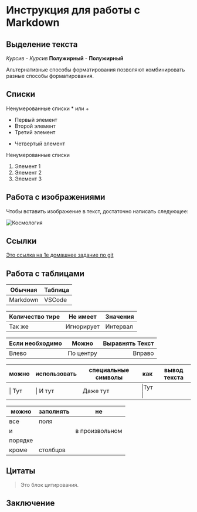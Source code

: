 # Инструкция для работы с Markdown

## Выделение текста

*Курсив* - _Курсив_
**Полужирный** - __Полужирный__

Альтернативные способы форматирования позволяют комбинировать разные способы форматирования.

## Списки

Ненумерованные списки * или +

* Первый элемент
* Второй элемент
* Третий элемент
+ Четвертый элемент

Ненумерованные списки

1. Элемент 1
2. Элемент 2
3. Элемент 3

## Работа с изображениями

Чтобы вставить изображение в текст, достаточно написать следующее:

![Космология](22a32e8d838dc47521cf770c6c1cb38b.jpg)

## Ссылки

[Это ссылка на 1е домашнее задание по git](https://gbcdn.mrgcdn.ru/uploads/asset/3876114/attachment/2309806a40b307545d34698d576858d2.png)

## Работа с таблицами

Обычная|Таблица
-------|-------
Markdown|VSCode

Количество тире|Не имеет|Значения
--|--|--
Так же|Игнорирует|Интервал

Если необходимо|Можно|Выравнять Текст
:---|:---:|---:
Влево|По центру|Вправо

можно|использовать|специальные символы|как|вывод текста
---|---|---|---|---
\| Тут |\| И тут |Даже тут |\|Тут \| |

можно|заполнять|не
---|---|---
 |все|поля
и| |в произвольном
порядке| | 
|кроме| столбцов

## Цитаты

> Это блок цитирования.

## Заключение